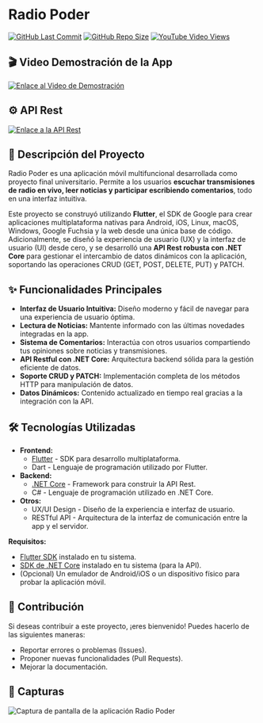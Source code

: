 # Radio Poder

[![GitHub Last Commit](https://img.shields.io/github/last-commit/PabloPoder/RadioPoder-Flutter?logo=github)](https://github.com/PabloPoder/RadioPoder-Flutter/commits/main)
[![GitHub Repo Size](https://img.shields.io/github/repo-size/PabloPoder/RadioPoder-Flutter?logo=github)](https://github.com/PabloPoder/RadioPoder-Flutter)
[![YouTube Video Views](https://img.shields.io/youtube/views/q-87xRNtrhs?style=social)](https://www.youtube.com/watch?v=q-87xRNtrhs)

## 🎬 Video Demostración de la App
[![Enlace al Video de Demostración](https://img.shields.io/badge/Ver%20Demostración-FF0000?style=for-the-badge&logo=youtube)](https://www.youtube.com/watch?v=q-87xRNtrhs)

## ⚙️ API Rest
[![Enlace a la API Rest](https://img.shields.io/badge/Ver%20API%20Rest-007bff?style=for-the-badge&logo=.net)](https://github.com/PabloPoder/RadioPoder-Api.Net6)

## 📝 Descripción del Proyecto
Radio Poder es una aplicación móvil multifuncional desarrollada como proyecto final universitario. Permite a los usuarios **escuchar transmisiones de radio en vivo, leer noticias y participar escribiendo comentarios**, todo en una interfaz intuitiva.

Este proyecto se construyó utilizando **Flutter**, el SDK de Google para crear aplicaciones multiplataforma nativas para Android, iOS, Linux, macOS, Windows, Google Fuchsia y la web desde una única base de código. Adicionalmente, se diseñó la experiencia de usuario (UX) y la interfaz de usuario (UI) desde cero, y se desarrolló una **API Rest robusta con .NET Core** para gestionar el intercambio de datos dinámicos con la aplicación, soportando las operaciones CRUD (GET, POST, DELETE, PUT) y PATCH.

## ✨ Funcionalidades Principales
* **Interfaz de Usuario Intuitiva:** Diseño moderno y fácil de navegar para una experiencia de usuario óptima.
* **Lectura de Noticias:** Mantente informado con las últimas novedades integradas en la app.
* **Sistema de Comentarios:** Interactúa con otros usuarios compartiendo tus opiniones sobre noticias y transmisiones.
* **API Restful con .NET Core:** Arquitectura backend sólida para la gestión eficiente de datos.
* **Soporte CRUD y PATCH:** Implementación completa de los métodos HTTP para manipulación de datos.
* **Datos Dinámicos:** Contenido actualizado en tiempo real gracias a la integración con la API.

## 🛠️ Tecnologías Utilizadas
* **Frontend:**
    * [Flutter](https://flutter.dev/) - SDK para desarrollo multiplataforma.
    * Dart - Lenguaje de programación utilizado por Flutter.
* **Backend:**
    * [.NET Core](https://dotnet.microsoft.com/en-us/learn/aspnet/what-is-aspnet-core) - Framework para construir la API Rest.
    * C# - Lenguaje de programación utilizado en .NET Core.
* **Otros:**
    * UX/UI Design - Diseño de la experiencia e interfaz de usuario.
    * RESTful API - Arquitectura de la interfaz de comunicación entre la app y el servidor.

**Requisitos:**
* [Flutter SDK](https://flutter.dev/docs/get-started/install) instalado en tu sistema.
* [SDK de .NET Core](https://dotnet.microsoft.com/download) instalado en tu sistema (para la API).
* (Opcional) Un emulador de Android/iOS o un dispositivo físico para probar la aplicación móvil.

## 🤝 Contribución
Si deseas contribuir a este proyecto, ¡eres bienvenido! Puedes hacerlo de las siguientes maneras:
  * Reportar errores o problemas (Issues).
  * Proponer nuevas funcionalidades (Pull Requests).
  * Mejorar la documentación.

## 📸 Capturas
![Captura de pantalla de la aplicación Radio Poder](https://github.com/user-attachments/assets/53243596-74f8-4cc9-9b2a-9693d53202da)
